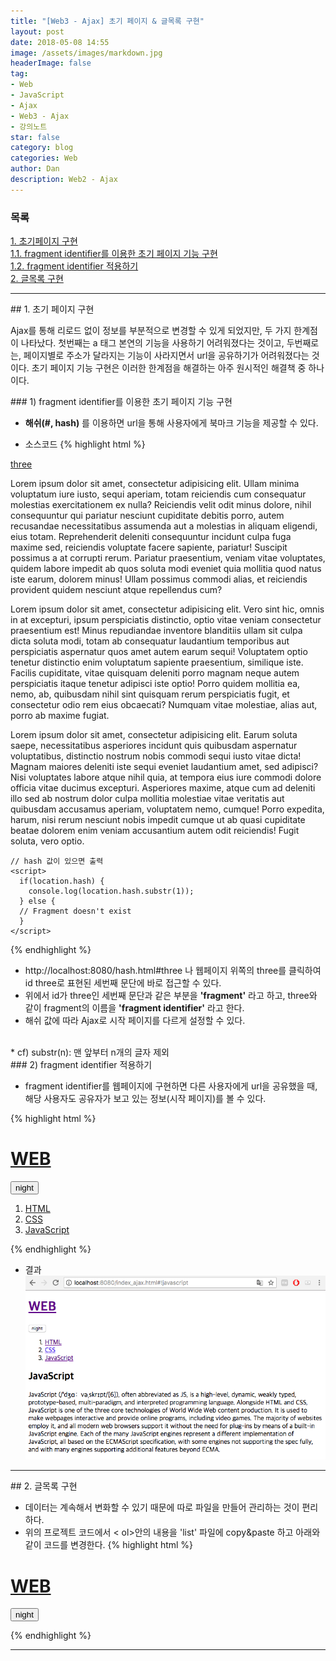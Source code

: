 ```yaml
---
title: "[Web3 - Ajax] 초기 페이지 & 글목록 구현"
layout: post
date: 2018-05-08 14:55
image: /assets/images/markdown.jpg
headerImage: false
tag:
- Web
- JavaScript
- Ajax
- Web3 - Ajax
- 강의노트
star: false
category: blog
categories: Web
author: Dan
description: Web2 - Ajax
---
```

### 목록
<a href="#one">1. 초기페이지 구현</a><br>
<a href="#one-one">1.1. fragment identifier를 이용한 초기 페이지 기능 구현</a><br>
<a href="#one-two">1.2. fragment identifier 적용하기</a><br>
<a href="#two">2. 글목록 구현</a>

---
<div id="one"></div>
## 1. 초기 페이지 구현

Ajax를 통해 리로드 없이 정보를 부분적으로 변경할 수 있게 되었지만, 두 가지 한계점이 나타났다. 첫번째는 a 태그 본연의 기능을 사용하기 어려워졌다는 것이고, 두번째로는, 페이지별로 주소가 달라지는 기능이 사라지면서 url을 공유하기가 어려워졌다는 것이다. 초기 페이지 기능 구현은 이러한 한계점을 해결하는 아주 원시적인 해결책 중 하나이다.

<div class="breaker"></div>

<div id="one-one"></div>
### 1) fragment identifier를 이용한 초기 페이지 기능 구현

* **해쉬(#, hash)** 를 이용하면 url을 통해 사용자에게 북마크 기능을 제공할 수 있다.

* 소스코드
{% highlight html %}
<!doctype html>
<html>
  <body>
    <a href="#three">three</a>
    <p>
      Lorem ipsum dolor sit amet, consectetur adipisicing elit. Ullam minima voluptatum iure iusto, sequi aperiam, totam reiciendis cum consequatur molestias exercitationem ex nulla? Reiciendis velit odit minus dolore, nihil consequuntur qui pariatur nesciunt cupiditate debitis porro, autem recusandae necessitatibus assumenda aut a molestias in aliquam eligendi, eius totam. Reprehenderit deleniti consequuntur incidunt culpa fuga maxime sed, reiciendis voluptate facere sapiente, pariatur! Suscipit possimus a at corrupti rerum. Pariatur praesentium, veniam vitae voluptates, quidem labore impedit ab quos soluta modi eveniet quia mollitia quod natus iste earum, dolorem minus! Ullam possimus commodi alias, et reiciendis provident quidem nesciunt atque repellendus cum?
    </p>
    <p>
      Lorem ipsum dolor sit amet, consectetur adipisicing elit. Vero sint hic, omnis in at excepturi, ipsum perspiciatis distinctio, optio vitae veniam consectetur praesentium est! Minus repudiandae inventore blanditiis ullam sit culpa dicta soluta modi, totam ab consequatur laudantium temporibus aut perspiciatis aspernatur quos amet autem earum sequi! Voluptatem optio tenetur distinctio enim voluptatum sapiente praesentium, similique iste. Facilis cupiditate, vitae quisquam deleniti porro magnam neque autem perspiciatis itaque tenetur adipisci iste optio! Porro quidem mollitia ea, nemo, ab, quibusdam nihil sint quisquam rerum perspiciatis fugit, et consectetur odio rem eius obcaecati? Numquam vitae molestiae, alias aut, porro ab maxime fugiat.
    </p>
    <p id="three">
      Lorem ipsum dolor sit amet, consectetur adipisicing elit. Earum soluta saepe, necessitatibus asperiores incidunt quis quibusdam aspernatur voluptatibus, distinctio nostrum nobis commodi sequi iusto vitae dicta! Magnam maiores deleniti iste sequi eveniet laudantium amet, sed adipisci? Nisi voluptates labore atque nihil quia, at tempora eius iure commodi dolore officia vitae ducimus excepturi. Asperiores maxime, atque cum ad deleniti illo sed ab nostrum dolor culpa mollitia molestiae vitae veritatis aut quibusdam accusamus aperiam, voluptatem nemo, cumque! Porro expedita, harum, nisi rerum nesciunt nobis impedit cumque ut ab quasi cupiditate beatae dolorem enim veniam accusantium autem odit reiciendis! Fugit soluta, vero optio.
    </p>

    // hash 값이 있으면 출력
    <script>
      if(location.hash) {
        console.log(location.hash.substr(1));
      } else {
      // Fragment doesn't exist
      }
    </script>
  </body>
</html>
{% endhighlight %}

* http://localhost:8080/hash.html#three 나 웹페이지 위쪽의 three를 클릭하여 id three로 표현된 세번째 문단에 바로 접근할 수 있다.
* 위에서 id가 three인 세번째 문단과 같은 부분을 **'fragment'** 라고 하고, three와 같이 fragment의 이름을 **'fragment identifier'** 라고 한다.
* 해쉬 값에 따라 Ajax로 시작 페이지를 다르게 설정할 수 있다.
<br>
* cf) substr(n): 맨 앞부터 n개의 글자 제외

<div class="breaker"></div>
<div id="one-two"></div>
### 2) fragment identifier 적용하기

* fragment identifier를 웹페이지에 구현하면 다른 사용자에게 url을 공유했을 때, 해당 사용자도 공유자가 보고 있는 정보(시작 페이지)를 볼 수 있다.

{% highlight html %}
<!doctype html>
<html>
<head>
  <title>WEB1 - Welcome</title>
  <meta charset="utf-8">
  <script src="https://ajax.googleapis.com/ajax/libs/jquery/3.2.1/jquery.min.js"></script>
  <script src="colors.js"></script>
</head>
<body>
  <h1><a href="#!welcome">WEB</a></h1>
  <input id="night_day" type="button" value="night" onclick="
    nightDayHandler(this);
  ">
  <ol>
    <li><a href="#!html" onclick="fetchPage('html')">HTML</a></li>
    <li><a href="#!css" onclick="fetchPage('css')">CSS</a></li>
    <li><a href="#!javascript" onclick="fetchPage('javascript')">JavaScript</a></li>
  </ol>
  <article>

  </article>
  <script>
  function fetchPage(name){
    fetch(name).then(function(response){
      response.text().then(function(text){
        document.querySelector('article').innerHTML = text;
      })
    });
  }
  // hash가 있을 경우, 해당 페이지로 이동 / 없으면 welcome 페이지로 이동
  if (location.hash) {
    fetchPage(location.hash.substr(2));
  } else {
    fetchPage('welcome')
  }
  </script>
  </p>
</body>
</html>
{% endhighlight %}

* 결과
![Markdown Image][1]

---
<div id="two"></div>
## 2. 글목록 구현

* 데이터는 계속해서 변화할 수 있기 때문에 따로 파일을 만들어 관리하는 것이 편리하다.
* 위의 프로젝트 코드에서 < ol>안의 내용을 'list' 파일에 copy&paste 하고 아래와 같이 코드를 변경한다.
{% highlight html %}
<!doctype html>
<html>
<head>
  <title>WEB1 - Welcome</title>
  <meta charset="utf-8">
  <script src="https://ajax.googleapis.com/ajax/libs/jquery/3.2.1/jquery.min.js"></script>
  <script src="colors.js"></script>
</head>
<body>
  <h1><a href="#!welcome">WEB</a></h1>
  <input id="night_day" type="button" value="night" onclick="
    nightDayHandler(this);
  ">
  <ol id="nav">

  </ol>
  <article>

  </article>
  <script>
  function fetchPage(name){
    fetch(name).then(function(response){
      response.text().then(function(text){
        document.querySelector('article').innerHTML = text;
      })
    });
  }
  if (location.hash) {
    fetchPage(location.hash.substr(2));
  } else {
    fetchPage('welcome')
  }
// list 라는 파일의 내용을 읽어 id 값이 nav인 태그 사이에 넣는 코드
fetch('list').then(function(response){
  response.text().then(function(text){
    console.log(text);
    var items = text.split(','); // 배열에 list 파일에서 목록 이름들을 읽어 저장(문자열을 ,을 기준으로 분리)
    var i = 0;
    var tags = '';
    while (i < items.length)
    {
      var item = items[i];
      item = item.trim(); // item 문자열 앞뒤에 공백이나 줄바꿈 등의 중요하지 않은 요소를 정리
      var tag = '<li><a href="#!'+item+'" onclick="fetchPage(\''+item+'\')">'+item+'</a></li>'; // 배열 요소들을 하나씩 리스트로 만들어줌
      console.log(tag);
      tags = tags + tag;
      i = i + 1;
    }
    console.log(items);
    document.querySelector('#nav').innerHTML = tags;
  })
});
  </script>
  </p>
</body>
</html>
{% endhighlight %}

---
[1]: /assets/images/스크린샷2018-05-08-2.jpg
